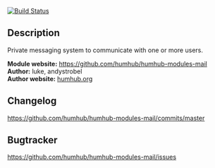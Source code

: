 [![Build Status](https://travis-ci.org/humhub/humhub-modules-mail.svg?branch=master)](https://travis-ci.org/humhub/humhub-modules-mail)

## Description

Private messaging system to communicate with one or more users.

__Module website:__ <https://github.com/humhub/humhub-modules-mail>   
__Author:__ luke, andystrobel  
__Author website:__ [humhub.org](http://humhub.org)

## Changelog

<https://github.com/humhub/humhub-modules-mail/commits/master>

## Bugtracker

<https://github.com/humhub/humhub-modules-mail/issues>

